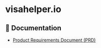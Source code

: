 # visahelper.io
## 📄 Documentation

- [Product Requirements Document (PRD)](./docs/VISAMATE_PRD.md)
